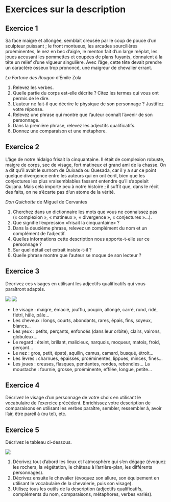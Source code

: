 # Exercices sur la description

## Exercice 1

Sa face maigre et allongée, semblait creusée par le coup de pouce d’un sculpteur puissant ; le front montueux, les arcades sourcilières proéminentes, le nez en bec d’aigle, le menton fait d’un large méplat, les joues accusant les pommettes et coupées de plans fuyants, donnaient à la tête un relief d’une vigueur singulière. Avec l’âge, cette tête devait prendre un caractère osseux trop prononcé, une maigreur de chevalier errant.

*La Fortune des Rougon* d’Émile Zola

1. Relevez les verbes.
2. Quelle partie du corps est-elle décrite ? Citez les termes qui vous ont permis de le dire.
3. L’auteur ne fait-il que décrire le physique de son personnage ? Justifiez votre réponse.
4. Relevez une phrase qui montre que l’auteur connaît l’avenir de son personnage.
5. Dans la première phrase, relevez les adjectifs qualificatifs.
6. Donnez une comparaison et une métaphore.

## Exercice 2

L’âge de notre hidalgo frisait la cinquantaine. Il était de complexion robuste, maigre de corps, sec de visage, fort matineux et grand ami de la chasse. On a dit qu’il avait le surnom de Quixada ou Quesada, car il y a sur ce point quelque divergence entre les auteurs qui en ont écrit, bien que les conjectures les plus vraisemblables fassent entendre qu’il s’appelait Quijana. Mais cela importe peu à notre histoire ; il suffit que, dans le récit des faits, on ne s’écarte pas d’un atome de la vérité.

*Don Quichotte* de Miguel de Cervantes

1. Cherchez dans un dictionnaire les mots que vous ne connaissez pas (« complexion », « matineux », « divergence », « conjectures »...).
2. Que signifie l’expression «frisait la cinquantaine» ?
3. Dans la deuxième phrase, relevez un complément du nom et un complément de l’adjectif.
4. Quelles informations cette description nous apporte-t-elle sur ce personnage ?
5. Sur quel détail cet extrait insiste-t-il ?
6. Quelle phrase montre que l’auteur se moque de son lecteur ?

## Exercice 3

Décrivez ces visages en utilisant les adjectifs qualificatifs qui vous paraîtront adaptés. 

![](https://www.ralentirtravaux.com/images/visage-don-quichotte.jpg)
![](https://www.ralentirtravaux.com/images/visage-ophelia.jpg)

- Le visage : maigre, émacié, joufflu, poupin, allongé, carré, rond, ridé, flétri, hâlé, pâle...
- Les cheveux : longs, courts, abondants, rares, épais, fins, soyeux, blancs...
- Les yeux :  petits, perçants, enfoncés (dans leur orbite), clairs, vairons, globuleux...
- Le regard : éteint, brillant, malicieux, narquois, moqueur, matois, froid, perçant...
- Le nez : gros, petit, épaté, aquilin, camus, camard, busqué, étroit...
- Les lèvres : charnues, épaisses, proéminentes, lippues, minces, fines...
- Les joues : creuses, flasques, pendantes, rondes, rebondies...
La moustache : fournie, grosse, proéminente, effilée, longue, petite...

## Exercice 4

Décrivez le visage d’un personnage de votre choix en utilisant le vocabulaire de l’exercice précédent.
Enrichissez votre description de comparaisons en utilisant les verbes paraître, sembler, ressembler à, avoir l’air, être pareil à (ou tel), etc. 


## Exercice 5

Décrivez le tableau ci-dessous.

![](https://www.ralentirtravaux.com/images/chevalier-diable-mort.jpg)

1. Décrivez tout d’abord les lieux et l’atmosphère qui s’en dégage (évoquez les rochers, la végétation, le château à l’arrière-plan, les différents personnages). 
2. Décrivez ensuite le chevalier (évoquez son allure, son équipement en utilisant le vocabulaire de la chevalerie, puis son visage).
3. Utilisez tous les outils de la description (adjectifs qualificatifs, compléments du nom, comparaisons, métaphores, verbes variés).
















































